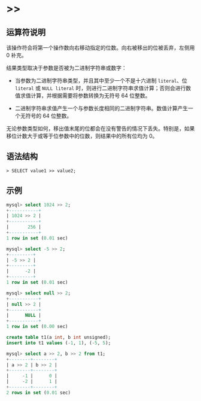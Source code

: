 # **>>**

## **运算符说明**

该操作符会将第一个操作数向右移动指定的位数。向右被移出的位被丢弃，左侧用 0 补充。

结果类型取决于参数是否被为二进制字符串或数字：

- 当参数为二进制字符串类型，并且其中至少一个不是十六进制 `literal`、位 `literal` 或 `NULL literal` 时，则进行二进制字符串求值计算；否则会进行数值求值计算，并根据需要将参数转换为无符号 64 位整数。

- 二进制字符串求值产生一个与参数长度相同的二进制字符串。数值计算产生一个无符号的 64 位整数。

无论参数类型如何，移出值末尾的位都会在没有警告的情况下丢失。特别是，如果移位计数大于或等于位参数中的位数，则结果中的所有位均为 0。

## **语法结构**

```
> SELECT value1 >> value2;
```

## **示例**

```sql
mysql> select 1024 >> 2;
+-----------+
| 1024 >> 2 |
+-----------+
|       256 |
+-----------+
1 row in set (0.01 sec)

mysql> select -5 >> 2;
+---------+
| -5 >> 2 |
+---------+
|      -2 |
+---------+
1 row in set (0.01 sec)

mysql> select null >> 2;
+-----------+
| null >> 2 |
+-----------+
|      NULL |
+-----------+
1 row in set (0.00 sec)

create table t1(a int, b int unsigned);
insert into t1 values (-1, 1), (-5, 5);

mysql> select a >> 2, b >> 2 from t1;
+--------+--------+
| a >> 2 | b >> 2 |
+--------+--------+
|     -1 |      0 |
|     -2 |      1 |
+--------+--------+
2 rows in set (0.01 sec)
```
